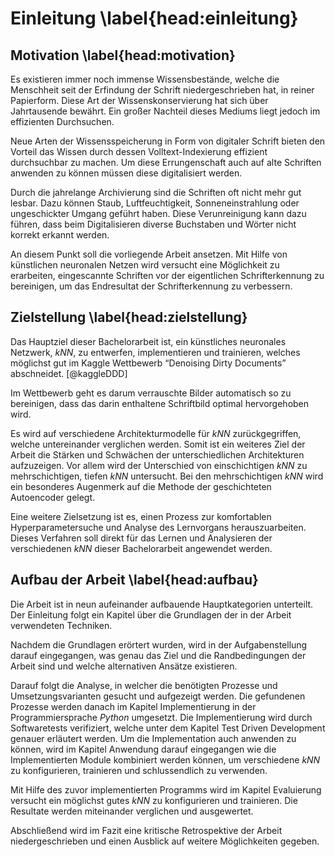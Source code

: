 # Einleitung \label{head:einleitung}

## Motivation \label{head:motivation}

Es existieren immer noch immense Wissensbestände, welche die Menschheit seit der Erfindung der Schrift niedergeschrieben hat, in reiner Papierform. Diese Art der Wissenskonservierung hat sich über Jahrtausende bewährt. Ein großer Nachteil dieses Mediums liegt jedoch im effizienten Durchsuchen.

Neue Arten der Wissensspeicherung in Form von digitaler Schrift bieten den Vorteil das Wissen durch dessen Volltext-Indexierung effizient durchsuchbar zu machen. Um diese Errungenschaft auch auf alte Schriften anwenden zu können müssen diese digitalisiert werden.

Durch die jahrelange Archivierung sind die Schriften oft nicht mehr gut lesbar. Dazu können Staub, Luftfeuchtigkeit, Sonneneinstrahlung oder ungeschickter Umgang geführt haben. Diese Verunreinigung kann dazu führen, dass beim Digitalisieren diverse Buchstaben und Wörter nicht korrekt erkannt werden.

An diesem Punkt soll die vorliegende Arbeit ansetzen. Mit Hilfe von künstlichen neuronalen Netzen wird versucht eine Möglichkeit zu erarbeiten, eingescannte Schriften vor der eigentlichen Schrifterkennung zu bereinigen, um das Endresultat der Schrifterkennung zu verbessern.

## Zielstellung \label{head:zielstellung}

Das Hauptziel dieser Bachelorarbeit ist, ein künstliches neuronales Netzwerk, *kNN*, zu entwerfen, implementieren und
trainieren, welches möglichst gut im Kaggle Wettbewerb “Denoising Dirty Documents” abschneidet. [@kaggleDDD]

Im Wettbewerb geht es darum verrauschte Bilder automatisch so zu bereinigen, dass das darin enthaltene Schriftbild optimal hervorgehoben wird.

Es wird auf verschiedene Architekturmodelle für *kNN* zurückgegriffen, welche untereinander verglichen werden. Somit ist ein weiteres Ziel der Arbeit die Stärken und Schwächen der unterschiedlichen Architekturen aufzuzeigen. Vor allem wird der Unterschied von einschichtigen *kNN* zu mehrschichtigen, tiefen *kNN* untersucht. Bei den mehrschichtigen *kNN* wird ein besonderes Augenmerk auf die Methode der geschichteten Autoencoder gelegt.

Eine weitere Zielsetzung ist es, einen Prozess zur komfortablen Hyperparametersuche und Analyse des Lernvorgans herauszuarbeiten. Dieses Verfahren soll direkt für das Lernen und Analysieren der verschiedenen *kNN* dieser Bachelorarbeit angewendet werden.

## Aufbau der Arbeit \label{head:aufbau}

Die Arbeit ist in neun aufeinander aufbauende Hauptkategorien unterteilt. Der Einleitung folgt ein Kapitel über die Grundlagen der in der Arbeit verwendeten Techniken.

Nachdem die Grundlagen erörtert wurden, wird in der Aufgabenstellung darauf eingegangen, was genau das Ziel und die Randbedingungen der Arbeit sind und welche alternativen Ansätze existieren.

Darauf folgt die Analyse, in welcher die benötigten Prozesse und Umsetzungsvarianten gesucht und aufgezeigt werden. Die gefundenen Prozesse werden danach im Kapitel Implementierung in der Programmiersprache *Python* umgesetzt. Die Implementierung wird durch Softwaretests verifiziert, welche unter dem Kapitel Test Driven Development genauer erläutert werden. Um die Implementation auch anwenden zu können, wird im Kapitel Anwendung darauf eingegangen wie die Implementierten Module kombiniert werden können, um verschiedene *kNN* zu konfigurieren, trainieren und schlussendlich zu verwenden.

Mit Hilfe des zuvor implementierten Programms wird im Kapitel Evaluierung versucht ein möglichst gutes *kNN* zu konfigurieren und trainieren. Die Resultate werden miteinander verglichen und ausgewertet.

Abschließend wird im Fazit eine kritische Retrospektive der Arbeit niedergeschrieben und einen Ausblick auf weitere Möglichkeiten gegeben.


